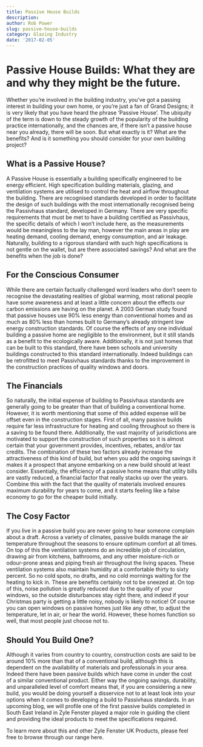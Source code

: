 ```yaml
---
title: Passive House Builds
description: 
author: Rob Power
slug: passive-house-builds
category: Glazing Industry
date: '2017-02-05'
---
```


# Passive House Builds: What they are and why they might be the future.
Whether you’re involved in the building industry, you’ve got a passing interest in building your own home, or you’re just a fan of Grand Designs; it is very likely that you have heard the phrase ‘Passive House’. The ubiquity of the term is down to the steady growth of the popularity of the building practice internationally, and the chances are, if there isn’t a passive house near you already, there will be soon. But what exactly is it? What are the benefits? And is it something you should consider for your own building project?
## What is a Passive House?
A Passive House is essentially a building specifically engineered to be energy efficient. High specification building materials, glazing, and ventilation systems are utilised to control the heat and airflow throughout the building. There are recognised standards developed in order to facilitate the design of such buildings with the most internationally recognised being the Passivhaus standard, developed in Germany. There are very specific requirements that must be met to have a building certified as Passivhaus, the specific details of which I won’t include here, as the measurements would be meaningless to the lay man, however the main areas in play are heating demand, cooling demand, energy consumption, and air leakage. Naturally, building to a rigorous standard with such high specifications is not gentle on the wallet, but are there associated savings? And what are the benefits when the job is done?
## For the Conscious Consumer
While there are certain factually challenged word leaders who don’t seem to recognise the devastating realities of global warming, most rational people have some awareness and at least a little concern about the effects our carbon emissions are having on the planet. A 2003 German study found that passive houses use 90% less energy than conventional homes and as much as 80% less than homes built to Germany’s already stringent low energy construction standards. Of course the effects of any one individual building a passive home are negligible to the environment, but it still stands as a benefit to the ecologically aware. Additionally, it is not just homes that can be built to this standard, there have been schools and university buildings constructed to this standard internationally. Indeed buildings can be retrofitted to meet Passivhaus standards thanks to the improvement in the construction practices of quality windows and doors.

## The Financials
So naturally, the initial expense of building to Passivhaus standards are generally going to be greater than that of building a conventional home. However, it is worth mentioning that some of this added expense will be offset even in the construction stages. First of all, many passive builds require far less infrastructure for heating and cooling throughout so there is a saving to be found there. Additionally, the vast majority of jurisdictions are motivated to support the construction of such properties so it is almost certain that your government provides, incentives, rebates, and/or tax credits. The combination of these two factors already increase the attractiveness of this kind of build, but when you add the ongoing savings it makes it a prospect that anyone embarking on a new build should at least consider. Essentially, the efficiency of a passive home means that utility bills are vastly reduced, a financial factor that really stacks up over the years. Combine this with the fact that the quality of materials involved ensures maximum durability for years to come, and it starts feeling like a false economy to go for the cheaper build initially.

## The Cosy Factor
If you live in a passive build you are never going to hear someone complain about a draft. Across a variety of climates, passive builds manage the air temperature throughout the seasons to ensure optimum comfort at all times. On top of this the ventilation systems do an incredible job of circulation, drawing air from kitchens, bathrooms, and any other moisture-rich or odour-prone areas and piping fresh air throughout the living spaces. These ventilation systems also maintain humidity at a comfortable thirty to sixty percent. So no cold spots, no drafts, and no cold mornings waiting for the heating to kick in. These are benefits certainly not to be sneezed at. On top of this, noise pollution is greatly reduced due to the quality of your windows, so the outside disturbances stay right there, and indeed if your Christmas party is getting a little noisy, nobody is likely to notice! Of course you can open windows on passive homes just like any other, to adjust the temperature, let in air, or hear the world. However, these homes function so well, that most people just choose not to.

## Should You Build One?
Although it varies from country to country, construction costs are said to be around 10% more than that of a conventional build, although this is dependent on the availability of materials and professionals in your area. Indeed there have been passive builds which have come in under the cost of a similar conventional product. Either way the ongoing savings, durability, and unparalleled level of comfort means that, if you are considering a new build, you would be doing yourself a disservice not to at least look into your options when it comes to developing a build to Passivhaus standards. In an upcoming blog, we will profile one of the first passive builds completed in South East Ireland in  Zyle Fenster played a major role in guiding the client and providing the ideal products to meet the specifications required.

To learn more about this and other Zyle Fenster UK Products, please feel free to browse through our range here.
